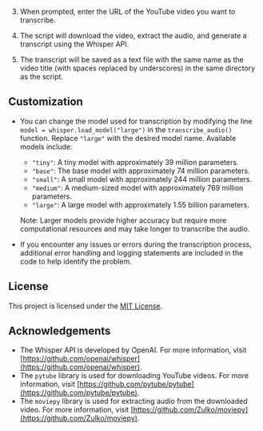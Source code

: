 
3. When prompted, enter the URL of the YouTube video you want to transcribe.

4. The script will download the video, extract the audio, and generate a transcript using the Whisper API.

5. The transcript will be saved as a text file with the same name as the video title (with spaces replaced by underscores) in the same directory as the script.

## Customization

- You can change the model used for transcription by modifying the line `model = whisper.load_model("large")` in the `transcribe_audio()` function. Replace `"large"` with the desired model name. Available models include:
  - `"tiny"`: A tiny model with approximately 39 million parameters.
  - `"base"`: The base model with approximately 74 million parameters.
  - `"small"`: A small model with approximately 244 million parameters.
  - `"medium"`: A medium-sized model with approximately 769 million parameters.
  - `"large"`: A large model with approximately 1.55 billion parameters.

  Note: Larger models provide higher accuracy but require more computational resources and may take longer to transcribe the audio.

- If you encounter any issues or errors during the transcription process, additional error handling and logging statements are included in the code to help identify the problem.

## License

This project is licensed under the [MIT License](LICENSE).

## Acknowledgements

- The Whisper API is developed by OpenAI. For more information, visit [https://github.com/openai/whisper](https://github.com/openai/whisper).
- The `pytube` library is used for downloading YouTube videos. For more information, visit [https://github.com/pytube/pytube](https://github.com/pytube/pytube).
- The `moviepy` library is used for extracting audio from the downloaded video. For more information, visit [https://github.com/Zulko/moviepy](https://github.com/Zulko/moviepy).

